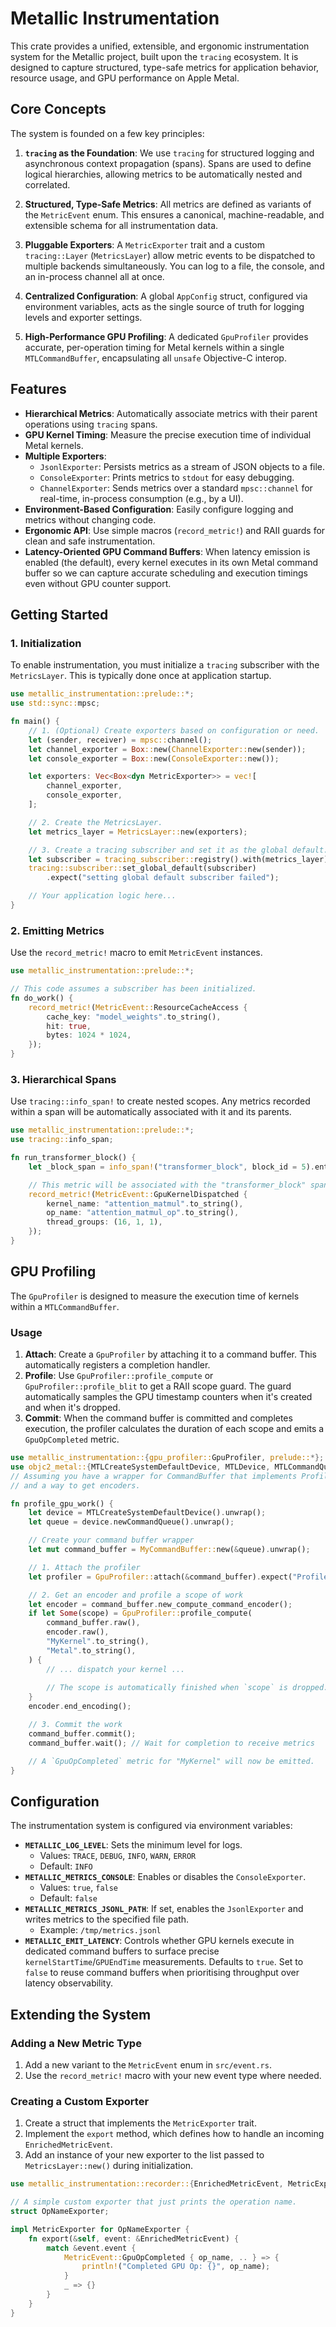 # Metallic Instrumentation

This crate provides a unified, extensible, and ergonomic instrumentation system for the Metallic project, built upon the `tracing` ecosystem. It is designed to capture structured, type-safe metrics for application behavior, resource usage, and GPU performance on Apple Metal.

## Core Concepts

The system is founded on a few key principles:

1.  **`tracing` as the Foundation**: We use `tracing` for structured logging and asynchronous context propagation (spans). Spans are used to define logical hierarchies, allowing metrics to be automatically nested and correlated.

2.  **Structured, Type-Safe Metrics**: All metrics are defined as variants of the `MetricEvent` enum. This ensures a canonical, machine-readable, and extensible schema for all instrumentation data.

3.  **Pluggable Exporters**: A `MetricExporter` trait and a custom `tracing::Layer` (`MetricsLayer`) allow metric events to be dispatched to multiple backends simultaneously. You can log to a file, the console, and an in-process channel all at once.

4.  **Centralized Configuration**: A global `AppConfig` struct, configured via environment variables, acts as the single source of truth for logging levels and exporter settings.

5.  **High-Performance GPU Profiling**: A dedicated `GpuProfiler` provides accurate, per-operation timing for Metal kernels within a single `MTLCommandBuffer`, encapsulating all `unsafe` Objective-C interop.

## Features

-   **Hierarchical Metrics**: Automatically associate metrics with their parent operations using `tracing` spans.
-   **GPU Kernel Timing**: Measure the precise execution time of individual Metal kernels.
-   **Multiple Exporters**:
    -   `JsonlExporter`: Persists metrics as a stream of JSON objects to a file.
    -   `ConsoleExporter`: Prints metrics to `stdout` for easy debugging.
    -   `ChannelExporter`: Sends metrics over a standard `mpsc::channel` for real-time, in-process consumption (e.g., by a UI).
-   **Environment-Based Configuration**: Easily configure logging and metrics without changing code.
-   **Ergonomic API**: Use simple macros (`record_metric!`) and RAII guards for clean and safe instrumentation.
-   **Latency-Oriented GPU Command Buffers**: When latency emission is enabled (the default), every kernel executes in its own
    Metal command buffer so we can capture accurate scheduling and execution timings even without GPU counter support.

## Getting Started

### 1. Initialization

To enable instrumentation, you must initialize a `tracing` subscriber with the `MetricsLayer`. This is typically done once at application startup.

```rust
use metallic_instrumentation::prelude::*;
use std::sync::mpsc;

fn main() {
    // 1. (Optional) Create exporters based on configuration or need.
    let (sender, receiver) = mpsc::channel();
    let channel_exporter = Box::new(ChannelExporter::new(sender));
    let console_exporter = Box::new(ConsoleExporter::new());

    let exporters: Vec<Box<dyn MetricExporter>> = vec![
        channel_exporter,
        console_exporter,
    ];

    // 2. Create the MetricsLayer.
    let metrics_layer = MetricsLayer::new(exporters);

    // 3. Create a tracing subscriber and set it as the global default.
    let subscriber = tracing_subscriber::registry().with(metrics_layer);
    tracing::subscriber::set_global_default(subscriber)
        .expect("setting global default subscriber failed");

    // Your application logic here...
}
```

### 2. Emitting Metrics

Use the `record_metric!` macro to emit `MetricEvent` instances.

```rust
use metallic_instrumentation::prelude::*;

// This code assumes a subscriber has been initialized.
fn do_work() {
    record_metric!(MetricEvent::ResourceCacheAccess {
        cache_key: "model_weights".to_string(),
        hit: true,
        bytes: 1024 * 1024,
    });
}
```

### 3. Hierarchical Spans

Use `tracing::info_span!` to create nested scopes. Any metrics recorded within a span will be automatically associated with it and its parents.

```rust
use metallic_instrumentation::prelude::*;
use tracing::info_span;

fn run_transformer_block() {
    let _block_span = info_span!("transformer_block", block_id = 5).entered();

    // This metric will be associated with the "transformer_block" span.
    record_metric!(MetricEvent::GpuKernelDispatched {
        kernel_name: "attention_matmul".to_string(),
        op_name: "attention_matmul_op".to_string(),
        thread_groups: (16, 1, 1),
    });
}
```

## GPU Profiling

The `GpuProfiler` is designed to measure the execution time of kernels within a `MTLCommandBuffer`.

### Usage

1.  **Attach**: Create a `GpuProfiler` by attaching it to a command buffer. This automatically registers a completion handler.
2.  **Profile**: Use `GpuProfiler::profile_compute` or `GpuProfiler::profile_blit` to get a RAII scope guard. The guard automatically samples the GPU timestamp counters when it's created and when it's dropped.
3.  **Commit**: When the command buffer is committed and completes execution, the profiler calculates the duration of each scope and emits a `GpuOpCompleted` metric.

```rust
use metallic_instrumentation::{gpu_profiler::GpuProfiler, prelude::*};
use objc2_metal::{MTLCreateSystemDefaultDevice, MTLDevice, MTLCommandQueue};
// Assuming you have a wrapper for CommandBuffer that implements ProfiledCommandBuffer
// and a way to get encoders.

fn profile_gpu_work() {
    let device = MTLCreateSystemDefaultDevice().unwrap();
    let queue = device.newCommandQueue().unwrap();

    // Create your command buffer wrapper
    let mut command_buffer = MyCommandBuffer::new(&queue).unwrap();

    // 1. Attach the profiler
    let profiler = GpuProfiler::attach(&command_buffer).expect("Profiler should attach");

    // 2. Get an encoder and profile a scope of work
    let encoder = command_buffer.new_compute_command_encoder();
    if let Some(scope) = GpuProfiler::profile_compute(
        command_buffer.raw(),
        encoder.raw(),
        "MyKernel".to_string(),
        "Metal".to_string(),
    ) {
        // ... dispatch your kernel ...
        
        // The scope is automatically finished when `scope` is dropped.
    }
    encoder.end_encoding();

    // 3. Commit the work
    command_buffer.commit();
    command_buffer.wait(); // Wait for completion to receive metrics

    // A `GpuOpCompleted` metric for "MyKernel" will now be emitted.
}
```

## Configuration

The instrumentation system is configured via environment variables:

-   **`METALLIC_LOG_LEVEL`**: Sets the minimum level for logs.
    -   Values: `TRACE`, `DEBUG`, `INFO`, `WARN`, `ERROR`
    -   Default: `INFO`
-   **`METALLIC_METRICS_CONSOLE`**: Enables or disables the `ConsoleExporter`.
    -   Values: `true`, `false`
    -   Default: `false`
-   **`METALLIC_METRICS_JSONL_PATH`**: If set, enables the `JsonlExporter` and writes metrics to the specified file path.
    -   Example: `/tmp/metrics.jsonl`
-   **`METALLIC_EMIT_LATENCY`**: Controls whether GPU kernels execute in dedicated command buffers to
    surface precise `kernelStartTime`/`GPUEndTime` measurements. Defaults to `true`. Set to `false` to
    reuse command buffers when prioritising throughput over latency observability.

## Extending the System

### Adding a New Metric Type

1.  Add a new variant to the `MetricEvent` enum in `src/event.rs`.
2.  Use the `record_metric!` macro with your new event type where needed.

### Creating a Custom Exporter

1.  Create a struct that implements the `MetricExporter` trait.
2.  Implement the `export` method, which defines how to handle an incoming `EnrichedMetricEvent`.
3.  Add an instance of your new exporter to the list passed to `MetricsLayer::new()` during initialization.

```rust
use metallic_instrumentation::recorder::{EnrichedMetricEvent, MetricExporter};

// A simple custom exporter that just prints the operation name.
struct OpNameExporter;

impl MetricExporter for OpNameExporter {
    fn export(&self, event: &EnrichedMetricEvent) {
        match &event.event {
            MetricEvent::GpuOpCompleted { op_name, .. } => {
                println!("Completed GPU Op: {}", op_name);
            }
            _ => {}
        }
    }
}
```
